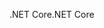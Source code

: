 <span data-ttu-id="8723c-101">.NET Core</span><span class="sxs-lookup"><span data-stu-id="8723c-101">.NET Core</span></span>